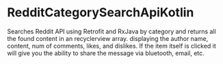 # RedditCategorySearchApiKotlin

Searches Reddit API using Retrofit and RxJava by category and returns all the found content in an recyclerview array.
displaying the author name, content, num of comments, likes, and dislikes. If the item itself is clicked it will give
you the ability to share the message via bluetooth, email, etc.